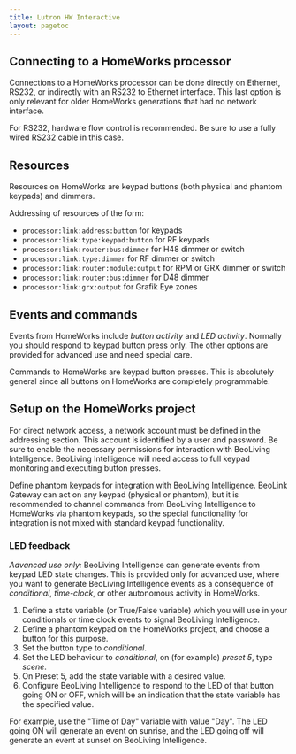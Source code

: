 ```yaml
---
title: Lutron HW Interactive
layout: pagetoc
---
```


Connecting to a HomeWorks processor
-----------------------------------

Connections to a HomeWorks processor can be done directly on Ethernet,
RS232, or indirectly with an RS232 to Ethernet interface. This last
option is only relevant for older HomeWorks generations that had no
network interface.

For RS232, hardware flow control is recommended. Be sure to use a fully
wired RS232 cable in this case.

Resources
----------------------------

Resources on HomeWorks are keypad buttons (both physical and phantom keypads) and dimmers.

Addressing of resources of the form:

-  `processor:link:address:button` for keypads
-  `processor:link:type:keypad:button` for RF keypads
-  `processor:link:router:bus:dimmer` for H48 dimmer or switch
-  `processor:link:type:dimmer` for RF dimmer or switch
-  `processor:link:router:module:output` for RPM or GRX dimmer or switch
-  `processor:link:router:bus:dimmer` for D48 dimmer
-  `processor:link:grx:output` for Grafik Eye zones

Events and commands
-------------------

Events from HomeWorks include *button activity* and *LED activity*. Normally
you should respond to keypad button press only. The other options are
provided for advanced use and need special care.

Commands to HomeWorks are keypad button presses. This is absolutely
general since all buttons on HomeWorks are completely programmable.

Setup on the HomeWorks project
------------------------------

For direct network access, a network account must be defined in the
addressing section. This account is identified by a user and password.
Be sure to enable the necessary permissions for interaction with
BeoLiving Intelligence. BeoLiving Intelligence will need access to full keypad
monitoring and executing button presses.

Define phantom keypads for integration with BeoLiving Intelligence. BeoLink
Gateway can act on any keypad (physical or phantom), but it is
recommended to channel commands from BeoLiving Intelligence to HomeWorks via
phantom keypads, so the special functionality for integration is not
mixed with standard keypad functionality.

### LED feedback

*Advanced use only:* BeoLiving Intelligence can generate events from keypad
LED state changes. This is provided only for advanced use, where you
want to generate BeoLiving Intelligence events as a consequence of
*conditional*, *time-clock*, or other autonomous activity in
HomeWorks.

1.  Define a state variable (or True/False variable) which you will use
    in your conditionals or time clock events to signal BeoLiving Intelligence.
2.  Define a phantom keypad on the HomeWorks project, and choose a
    button for this purpose.
3.  Set the button type to *conditional*.
4.  Set the LED behaviour to *conditional*, on (for example) *preset 5*,
    type *scene*.
5.  On Preset 5, add the state variable with a desired value.
6.  Configure BeoLiving Intelligence to respond to the LED of that button going ON or OFF,
    which will be an indication that the state variable has the
    specified value.

For example, use the "Time of Day" variable with value "Day". The LED
going ON will generate an event on sunrise, and the LED going off will
generate an event at sunset on BeoLiving Intelligence.
